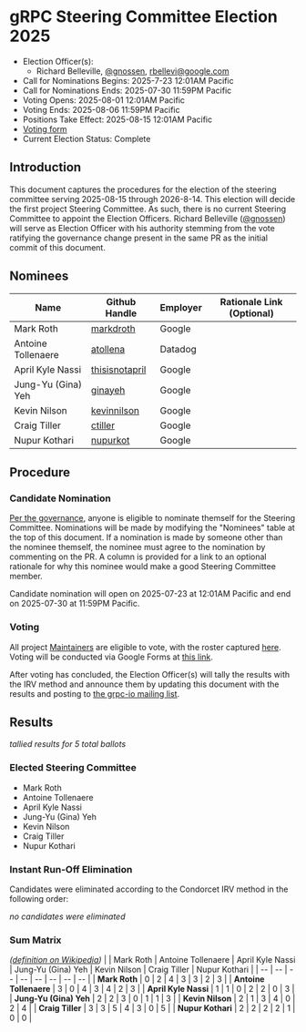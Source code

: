 # gRPC Steering Committee Election 2025

- Election Officer(s):
  - Richard Belleville, [@gnossen](https://github.com/gnossen), [rbellevi@google.com](mailto:rbellevi@google.com)
- Call for Nominations Begins: 2025-7-23 12:01AM Pacific
- Call for Nominations Ends: 2025-07-30 11:59PM Pacific
- Voting Opens: 2025-08-01 12:01AM Pacific
- Voting Ends: 2025-08-06 11:59PM Pacific
- Positions Take Effect: 2025-08-15 12:01AM Pacific
- [Voting form](https://forms.gle/nEAwqhUrp414iF579)
- Current Election Status: Complete

## Introduction

This document captures the procedures for the election of the steering committee
serving 2025-08-15 through 2026-8-14. This election will decide the first project
Steering Committee. As such, there is no current Steering Committee to appoint
the Election Officers. Richard Belleville
([@gnossen](https://github.com/gnossen)) will serve as Election Officer with his
authority stemming from the vote ratifying the governance change present in the
same PR as the initial commit of this document.

## Nominees

| Name | Github Handle | Employer | Rationale Link (Optional) |
|--|--|--|--|
| Mark Roth | [markdroth](https://github.com/markdroth) | Google | |
| Antoine Tollenaere | [atollena](https://github.com/atollena) | Datadog | |
| April Kyle Nassi | [thisisnotapril](https://github.com/thisisnotapril) | Google | |
| Jung-Yu (Gina) Yeh | [ginayeh](https://github.com/ginayeh) | Google | |
| Kevin Nilson | [kevinnilson](https://github.com/kevinnilson) | Google | |
| Craig Tiller | [ctiller](https://github.com/ctiller) | Google | |
| Nupur Kothari | [nupurkot](https://github.com/nupurkot) | Google | |

## Procedure

### Candidate Nomination

[Per the governance](../governance.md#composition), anyone is eligible to
nominate themself for the Steering Committee. Nominations will be made by
modifying the "Nominees" table at the top of this document. If a nomination is
made by someone other than the nominee themself, the nominee must agree to the
nomination by commenting on the PR. A column is provided for a link to an
optional rationale for why this nominee would make a good Steering Committee
member.

Candidate nomination will open on 2025-07-23 at 12:01AM Pacific and end on
2025-07-30 at 11:59PM Pacific.

### Voting

All project [Maintainers](../contributor_ladder.md#maintainer) are eligible to
vote, with the roster captured [here](contributors/maintainers.md). Voting will
be conducted via Google Forms at [this link](https://forms.gle/nEAwqhUrp414iF579).

After voting has concluded, the Election Officer(s) will tally the results with
the IRV method and announce them by updating this document with the results and
posting to [the grpc-io mailing list](https://groups.google.com/g/grpc-io).

## Results

*tallied results for 5 total ballots*

### Elected Steering Committee
- Mark Roth
- Antoine Tollenaere
- April Kyle Nassi
- Jung-Yu (Gina) Yeh
- Kevin Nilson
- Craig Tiller
- Nupur Kothari

### Instant Run-Off Elimination
Candidates were eliminated according to the Condorcet IRV method in the following order:

*no candidates were eliminated*

### Sum Matrix
*([definition on Wikipedia](https://en.wikipedia.org/wiki/Condorcet_method#Basic_procedure))*
| | Mark Roth | Antoine Tollenaere | April Kyle Nassi | Jung-Yu (Gina) Yeh | Kevin Nilson | Craig Tiller | Nupur Kothari |
| -- | -- | -- | -- | -- | -- | -- | -- |
| **Mark Roth** | 0 | 2 | 4 | 3 | 3 | 2 | 3 |
| **Antoine Tollenaere** | 3 | 0 | 4 | 3 | 4 | 2 | 3 |
| **April Kyle Nassi** | 1 | 1 | 0 | 2 | 2 | 0 | 3 |
| **Jung-Yu (Gina) Yeh** | 2 | 2 | 3 | 0 | 1 | 1 | 3 |
| **Kevin Nilson** | 2 | 1 | 3 | 4 | 0 | 2 | 4 |
| **Craig Tiller** | 3 | 3 | 5 | 4 | 3 | 0 | 5 |
| **Nupur Kothari** | 2 | 2 | 2 | 2 | 1 | 0 | 0 |
